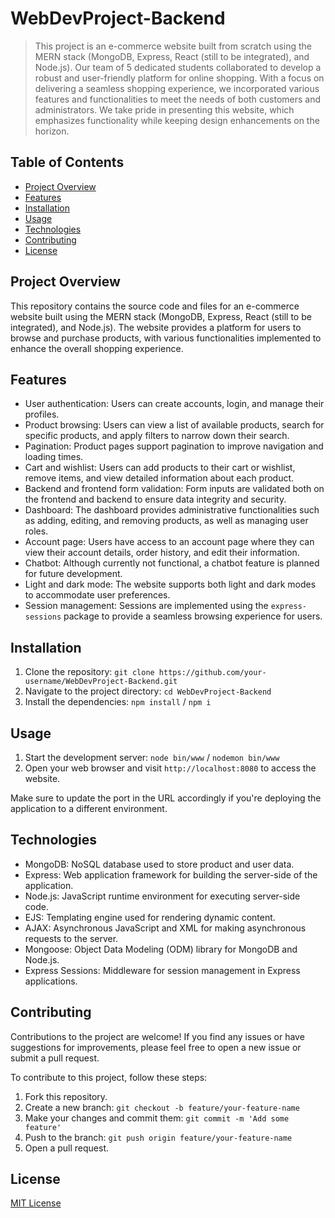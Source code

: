 # WebDevProject-Backend

> This project is an e-commerce website built from scratch using the MERN stack (MongoDB, Express, React (still to be integrated), and Node.js). Our team of 5 dedicated students collaborated to develop a robust and user-friendly platform for online shopping. With a focus on delivering a seamless shopping experience, we incorporated various features and functionalities to meet the needs of both customers and administrators. We take pride in presenting this website, which emphasizes functionality while keeping design enhancements on the horizon.

## Table of Contents

- [Project Overview](#project-overview)
- [Features](#features)
- [Installation](#installation)
- [Usage](#usage)
- [Technologies](#technologies)
- [Contributing](#contributing)
- [License](#License)

## Project Overview

This repository contains the source code and files for an e-commerce website built using the MERN stack (MongoDB, Express, React (still to be integrated), and Node.js). The website provides a platform for users to browse and purchase products, with various functionalities implemented to enhance the overall shopping experience.

## Features

- User authentication: Users can create accounts, login, and manage their profiles.
- Product browsing: Users can view a list of available products, search for specific products, and apply filters to narrow down their search.
- Pagination: Product pages support pagination to improve navigation and loading times.
- Cart and wishlist: Users can add products to their cart or wishlist, remove items, and view detailed information about each product.
- Backend and frontend form validation: Form inputs are validated both on the frontend and backend to ensure data integrity and security.
- Dashboard: The dashboard provides administrative functionalities such as adding, editing, and removing products, as well as managing user roles.
- Account page: Users have access to an account page where they can view their account details, order history, and edit their information.
- Chatbot: Although currently not functional, a chatbot feature is planned for future development.
- Light and dark mode: The website supports both light and dark modes to accommodate user preferences.
- Session management: Sessions are implemented using the `express-sessions` package to provide a seamless browsing experience for users.

## Installation

1. Clone the repository: `git clone https://github.com/your-username/WebDevProject-Backend.git`
2. Navigate to the project directory: `cd WebDevProject-Backend`
3. Install the dependencies: `npm install` / `npm i`

## Usage

1. Start the development server: `node bin/www` / `nodemon bin/www`
2. Open your web browser and visit `http://localhost:8080` to access the website.

Make sure to update the port in the URL accordingly if you're deploying the application to a different environment.

## Technologies

- MongoDB: NoSQL database used to store product and user data.
- Express: Web application framework for building the server-side of the application.
- Node.js: JavaScript runtime environment for executing server-side code.
- EJS: Templating engine used for rendering dynamic content.
- AJAX: Asynchronous JavaScript and XML for making asynchronous requests to the server.
- Mongoose: Object Data Modeling (ODM) library for MongoDB and Node.js.
- Express Sessions: Middleware for session management in Express applications.

## Contributing

Contributions to the project are welcome! If you find any issues or have suggestions for improvements, please feel free to open a new issue or submit a pull request.

To contribute to this project, follow these steps:

1. Fork this repository.
2. Create a new branch: `git checkout -b feature/your-feature-name`
3. Make your changes and commit them: `git commit -m 'Add some feature'`
4. Push to the branch: `git push origin feature/your-feature-name`
5. Open a pull request.

## License

[MIT License](https://opensource.org/license/mit/)
